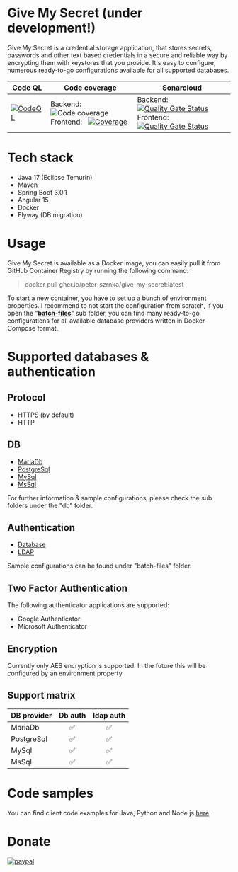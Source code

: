 # Give My Secret (under development!)

Give My Secret is a credential storage application, that stores secrets, passwords and other text based credentials in a secure and reliable way by encrypting them with keystores that you provide. It's easy to configure, numerous ready-to-go configurations available for all supported databases.

| Code QL                                                      | Code coverage                                                | Sonarcloud                                                   |
| ------------------------------------------------------------ | ------------------------------------------------------------ | ------------------------------------------------------------ |
| [![CodeQL](https://github.com/peter-szrnka/give-my-secret/actions/workflows/codeql.yml/badge.svg)](https://github.com/peter-szrnka/give-my-secret/actions/workflows/codeql.yml) | Backend:&nbsp;&nbsp;&nbsp; ![Code coverage](https://sonarcloud.io/api/project_badges/measure?project=peter-szrnka_give-my-secret-backend&metric=coverage) <br /> Frontend:&nbsp;&nbsp; [![Coverage](https://sonarcloud.io/api/project_badges/measure?project=peter-szrnka_give-my-secret-frontend&metric=coverage)](https://sonarcloud.io/summary/new_code?id=szrnka-peter_give-my-secret-frontend) | Backend:&nbsp;&nbsp;&nbsp; [![Quality Gate Status](https://sonarcloud.io/api/project_badges/measure?project=peter-szrnka_give-my-secret-backend&metric=alert_status)](https://sonarcloud.io/summary/new_code?id=peter-szrnka_give-my-secret-backend) <br/>Frontend:&nbsp;&nbsp; [![Quality Gate Status](https://sonarcloud.io/api/project_badges/measure?project=peter-szrnka_give-my-secret-frontend&metric=alert_status)](https://sonarcloud.io/summary/new_code?id=peter-szrnka_give-my-secret-frontend) |

# Tech stack

- Java 17 (Eclipse Temurin)
- Maven
- Spring Boot 3.0.1
- Angular 15
- Docker
- Flyway (DB migration)

# Usage

Give My Secret is available as a Docker image, you can easily pull it from GitHub Container Registry by running the following command:
> docker pull ghcr.io/peter-szrnka/give-my-secret:latest

To start a new container, you have to set up a bunch of environment properties. I recommend to not start the configuration from scratch, if you open the "**[batch-files](batch-files)**" sub folder, you can find many ready-to-go configurations for all available database providers written in Docker Compose format.

# Supported databases & authentication

## Protocol

- HTTPS (by default)
- HTTP

## DB

- [MariaDb](db/mariadb/README.md)
- [PostgreSql](db/postgresql/README.md)
- [MySql](db/mysql/README.md)
- [MsSql](db/mssql/README.md)

For further information & sample configurations, please check the sub folders under the "db" folder.

## Authentication

- [Database](batch-files/db-authentication)
- [LDAP](batch-files/ldap-authentication)

Sample configurations can be found under "batch-files" folder.

## Two Factor Authentication
The following authenticator applications are supported:
- Google Authenticator
- Microsoft Authenticator

## Encryption

Currently only AES encryption is supported.  In the future this will be configured by an environment property.

## Support matrix

| DB provider |      Db auth       |     ldap auth      |
| ----------- | :----------------: | :----------------: |
| MariaDb     | :white_check_mark: | :white_check_mark: |
| PostgreSql  | :white_check_mark: | :white_check_mark: |
| MySql       | :white_check_mark: | :white_check_mark: |
| MsSql       | :white_check_mark: | :white_check_mark: |

# Code samples

You can find client code examples for Java, Python and Node.js [here](client-samples/README.md).


# Donate
[![paypal](https://www.paypalobjects.com/en_US/i/btn/btn_donateCC_LG.gif)](https://www.paypal.com/cgi-bin/webscr?cmd=_s-xclick&hosted_button_id=7YEPKTQRNK5YA)
